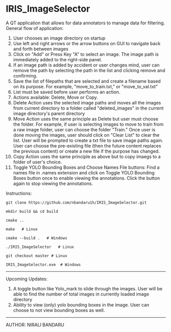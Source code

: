 # IRIS_ImageSelector
A QT application that allows for data annotators to manage data for filtering.
General flow of application:
1. User chooses an image directory on startup
2. Use left and right arrows or the arrow buttons on GUI to navigate back and forth between images
3. Click on "Add" or Press Key "A" to select an image. The image path is immediately added to the right-side panel.
4. If an image path is added by accident or user changes mind, user can remove the path by selecting the path in the list and clicking remove and confirming.
5. Save the list of filepaths that are selected and create a filename based on its purpose. For example, "move_to_train.txt," or "move_to_val.txt"
6. List must be saved before user performs an action.
7. Actions available: Delete, Move or Copy.
8. Delete Action uses the selected image paths and moves all the images from current directory to a folder called "deleted_images" in the current image directory's parent directory
9. Move Action uses the same principle as Delete but user must choose the folder. For example, if user is selecting images to move to train from a raw image folder, user can choose the folder "Train." Once user is done moving the images, user should click on "Clear List" to clear the list. User will be prompted to create a txt file to save image paths again. User can choose the pre-existing file (then the future content replaces the previous content) or create a new file if the purpose has changed.
10. Copy Action uses the same principle as above but to copy imaegs to a folder of user's choice.
11. Toggle YOLO Bounding Boxes and Choose Names File buttons: Find a names file in .names extension and click on Toggle YOLO Bounding Boxes button once to enable viewing the annotations. Click the button again to stop viewing the annotations.

Instructions:
```
git clone https://github.com/nbandaru1h/IRIS_ImageSelector.git

mkdir build && cd build

cmake ..

make   # Linux

cmake --build .   # Windows

./IRIS_ImageSelector   # Linux

git checkout master # Linux

IRIS_ImageSelector.exe  # Windows
```
------------------------------------------------------------------------------------------------------------------------------------------------------
Upcoming Updates:
1. A toggle button like Yolo_mark to slide through the images. User will be able to find the number of total images in currently loaded image directory
2. Ability to view (only) yolo bounding boxes in the image. User can choose to not view bounding boxes as well.
------------------------------------------------------------------------------------------------------------------------------------------------------

AUTHOR: NIRALI BANDARU
